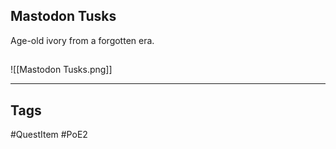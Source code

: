 ## Mastodon Tusks
Age-old ivory from a forgotten era.
## 
![[Mastodon Tusks.png]]

---
## Tags
#QuestItem
#PoE2